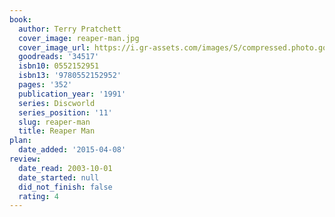 ```yaml
---
book:
  author: Terry Pratchett
  cover_image: reaper-man.jpg
  cover_image_url: https://i.gr-assets.com/images/S/compressed.photo.goodreads.com/books/1389211958l/34517._SX98_.jpg
  goodreads: '34517'
  isbn10: 0552152951
  isbn13: '9780552152952'
  pages: '352'
  publication_year: '1991'
  series: Discworld
  series_position: '11'
  slug: reaper-man
  title: Reaper Man
plan:
  date_added: '2015-04-08'
review:
  date_read: 2003-10-01
  date_started: null
  did_not_finish: false
  rating: 4
---
```

